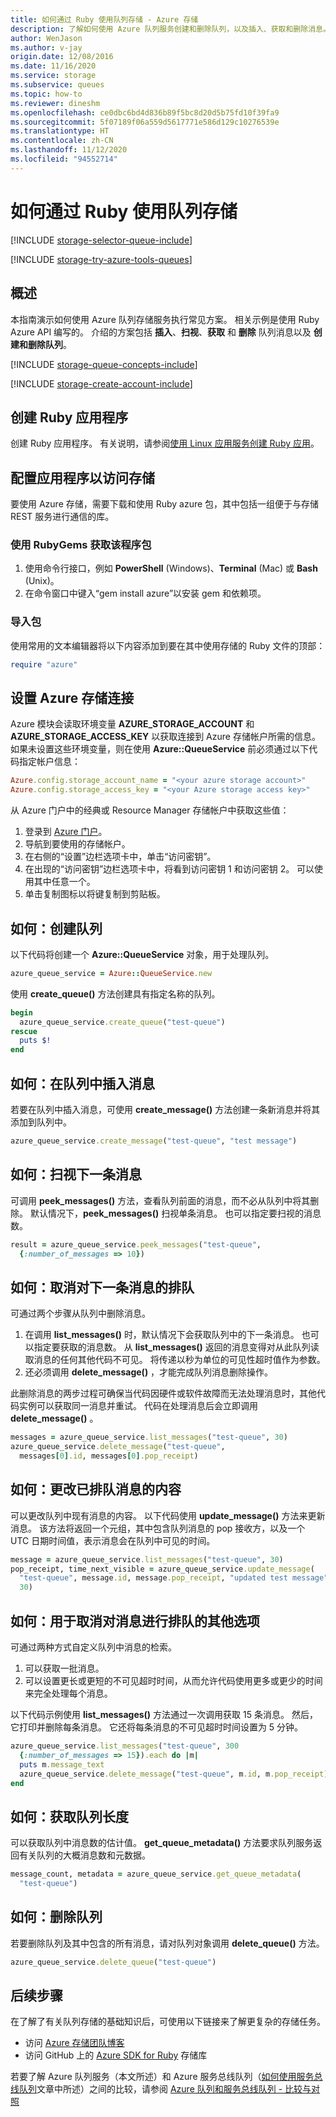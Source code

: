 ```yaml
---
title: 如何通过 Ruby 使用队列存储 - Azure 存储
description: 了解如何使用 Azure 队列服务创建和删除队列，以及插入、获取和删除消息。 用 Ruby 编写的相关示例。
author: WenJason
ms.author: v-jay
origin.date: 12/08/2016
ms.date: 11/16/2020
ms.service: storage
ms.subservice: queues
ms.topic: how-to
ms.reviewer: dineshm
ms.openlocfilehash: ce0dbc6bd4d836b89f5bc8d20d5b75fd10f39fa9
ms.sourcegitcommit: 5f07189f06a559d5617771e586d129c10276539e
ms.translationtype: HT
ms.contentlocale: zh-CN
ms.lasthandoff: 11/12/2020
ms.locfileid: "94552714"
---
```

# <a name="how-to-use-queue-storage-from-ruby"></a>如何通过 Ruby 使用队列存储
[!INCLUDE [storage-selector-queue-include](../../../includes/storage-selector-queue-include.md)]

[!INCLUDE [storage-try-azure-tools-queues](../../../includes/storage-try-azure-tools-queues.md)]

## <a name="overview"></a>概述
本指南演示如何使用 Azure 队列存储服务执行常见方案。 相关示例是使用 Ruby Azure API 编写的。
介绍的方案包括 **插入**、**扫视**、**获取** 和 **删除** 队列消息以及 **创建和删除队列**。

[!INCLUDE [storage-queue-concepts-include](../../../includes/storage-queue-concepts-include.md)]

[!INCLUDE [storage-create-account-include](../../../includes/storage-create-account-include.md)]

## <a name="create-a-ruby-application"></a>创建 Ruby 应用程序
创建 Ruby 应用程序。 有关说明，请参阅[使用 Linux 应用服务创建 Ruby 应用](../../app-service/quickstart-ruby.md)。

## <a name="configure-your-application-to-access-storage"></a>配置应用程序以访问存储
要使用 Azure 存储，需要下载和使用 Ruby azure 包，其中包括一组便于与存储 REST 服务进行通信的库。

### <a name="use-rubygems-to-obtain-the-package"></a>使用 RubyGems 获取该程序包
1. 使用命令行接口，例如 **PowerShell** (Windows)、**Terminal** (Mac) 或 **Bash** (Unix)。
2. 在命令窗口中键入“gem install azure”以安装 gem 和依赖项。

### <a name="import-the-package"></a>导入包
使用常用的文本编辑器将以下内容添加到要在其中使用存储的 Ruby 文件的顶部：

```ruby
require "azure"
```

## <a name="setup-an-azure-storage-connection"></a>设置 Azure 存储连接
Azure 模块会读取环境变量 **AZURE\_STORAGE\_ACCOUNT** 和 **AZURE\_STORAGE\_ACCESS_KEY** 以获取连接到 Azure 存储帐户所需的信息。 如果未设置这些环境变量，则在使用 **Azure::QueueService** 前必须通过以下代码指定帐户信息：

```ruby
Azure.config.storage_account_name = "<your azure storage account>"
Azure.config.storage_access_key = "<your Azure storage access key>"
```

从 Azure 门户中的经典或 Resource Manager 存储帐户中获取这些值：

1. 登录到 [Azure 门户](https://portal.azure.cn)。
2. 导航到要使用的存储帐户。
3. 在右侧的“设置”边栏选项卡中，单击“访问密钥”。
4. 在出现的“访问密钥”边栏选项卡中，将看到访问密钥 1 和访问密钥 2。 可以使用其中任意一个。 
5. 单击复制图标以将键复制到剪贴板。 

## <a name="how-to-create-a-queue"></a>如何：创建队列
以下代码将创建一个 **Azure::QueueService** 对象，用于处理队列。

```ruby
azure_queue_service = Azure::QueueService.new
```

使用 **create_queue()** 方法创建具有指定名称的队列。

```ruby
begin
  azure_queue_service.create_queue("test-queue")
rescue
  puts $!
end
```

## <a name="how-to-insert-a-message-into-a-queue"></a>如何：在队列中插入消息
若要在队列中插入消息，可使用 **create_message()** 方法创建一条新消息并将其添加到队列中。

```ruby
azure_queue_service.create_message("test-queue", "test message")
```

## <a name="how-to-peek-at-the-next-message"></a>如何：扫视下一条消息
可调用 **peek\_messages()** 方法，查看队列前面的消息，而不必从队列中将其删除。 默认情况下，**peek\_messages()** 扫视单条消息。 也可以指定要扫视的消息数。

```ruby
result = azure_queue_service.peek_messages("test-queue",
  {:number_of_messages => 10})
```

## <a name="how-to-dequeue-the-next-message"></a>如何：取消对下一条消息的排队
可通过两个步骤从队列中删除消息。

1. 在调用 **list\_messages()** 时，默认情况下会获取队列中的下一条消息。 也可以指定要获取的消息数。 从 **list\_messages()** 返回的消息变得对从此队列读取消息的任何其他代码不可见。 将传递以秒为单位的可见性超时值作为参数。
2. 还必须调用 **delete_message()** ，才能完成队列消息删除操作。

此删除消息的两步过程可确保当代码因硬件或软件故障而无法处理消息时，其他代码实例可以获取同一消息并重试。 代码在处理消息后会立即调用 **delete\_message()** 。

```ruby
messages = azure_queue_service.list_messages("test-queue", 30)
azure_queue_service.delete_message("test-queue", 
  messages[0].id, messages[0].pop_receipt)
```

## <a name="how-to-change-the-contents-of-a-queued-message"></a>如何：更改已排队消息的内容
可以更改队列中现有消息的内容。 以下代码使用 **update_message()** 方法来更新消息。 该方法将返回一个元组，其中包含队列消息的 pop 接收方，以及一个 UTC 日期时间值，表示消息会在队列中可见的时间。

```ruby
message = azure_queue_service.list_messages("test-queue", 30)
pop_receipt, time_next_visible = azure_queue_service.update_message(
  "test-queue", message.id, message.pop_receipt, "updated test message", 
  30)
```

## <a name="how-to-additional-options-for-dequeuing-messages"></a>如何：用于取消对消息进行排队的其他选项
可通过两种方式自定义队列中消息的检索。

1. 可以获取一批消息。
2. 可以设置更长或更短的不可见超时时间，从而允许代码使用更多或更少的时间来完全处理每个消息。

以下代码示例使用 **list\_messages()** 方法通过一次调用获取 15 条消息。 然后，它打印并删除每条消息。 它还将每条消息的不可见超时时间设置为 5 分钟。

```ruby
azure_queue_service.list_messages("test-queue", 300
  {:number_of_messages => 15}).each do |m|
  puts m.message_text
  azure_queue_service.delete_message("test-queue", m.id, m.pop_receipt)
end
```

## <a name="how-to-get-the-queue-length"></a>如何：获取队列长度
可以获取队列中消息数的估计值。 **get\_queue\_metadata()** 方法要求队列服务返回有关队列的大概消息数和元数据。

```ruby
message_count, metadata = azure_queue_service.get_queue_metadata(
  "test-queue")
```

## <a name="how-to-delete-a-queue"></a>如何：删除队列
若要删除队列及其中包含的所有消息，请对队列对象调用 **delete\_queue()** 方法。

```ruby
azure_queue_service.delete_queue("test-queue")
```

## <a name="next-steps"></a>后续步骤
在了解了有关队列存储的基础知识后，可使用以下链接来了解更复杂的存储任务。

* 访问 [Azure 存储团队博客](https://docs.microsoft.com/archive/blogs/windowsazurestorage/)
* 访问 GitHub 上的 [Azure SDK for Ruby](https://github.com/WindowsAzure/azure-sdk-for-ruby) 存储库

若要了解 Azure 队列服务（本文所述）和 Azure 服务总线队列（[如何使用服务总线队列](/service-bus-messaging/service-bus-ruby-how-to-use-queues)文章中所述）之间的比较，请参阅 [Azure 队列和服务总线队列 - 比较与对照](../../service-bus-messaging/service-bus-azure-and-service-bus-queues-compared-contrasted.md)
